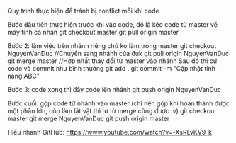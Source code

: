 Quy trình thực hiện để tránh bị conflict mỗi khi code

Bước đầu tiên thực hiện trước khi vào code, đó là kéo code từ master về máy tính cá nhân
git checkout master
git pull origin master

Bước 2: làm việc trên nhánh riêng chứ ko làm trong master
git checkout NguyenVanDuc //Chuyển sang nhánh của đuk
git pull origin NguyenVanDuc
git merge master //Hợp nhất thay đổi từ master vào nhánh
Sau đó thì cứ code và commit như bình thường
git add .
git commit -m "Cập nhật tính năng ABC"

Bước 3: code xong thì đẩy code lên nhánh
git push origin NguyenVanDuc

Bước cuối: gộp code từ nhánh vào master (chỉ nên gộp khi hoàn thành được một phần lớn, còn làm lặt vặt thì từ từ merge cũng được :v)
git checkout master
git merge NguyenVanDuc
git push origin master

Hiểu nhanh GitHub: https://www.youtube.com/watch?v=-XsRLyKV9_k
